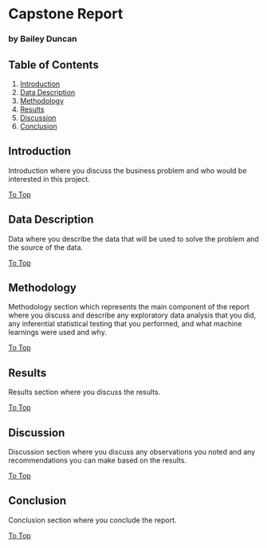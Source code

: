 # Capstone Report
### by Bailey Duncan

## Table of Contents
1. [Introduction](##introduction)
2. [Data Description](##data-description)
3. [Methodology](##methodology)
4. [Results](##results)
5. [Discussion](##discussion)
6. [Conclusion](##conclusion)

## Introduction
Introduction where you discuss the business problem and who would be interested in this project.

[To Top](##table-of-contents)

## Data Description
Data where you describe the data that will be used to solve the problem and the source of the data.

[To Top](##table-of-contents)

## Methodology 
Methodology section which represents the main component of the report where you discuss and describe any exploratory data analysis that you did, any inferential statistical testing that you performed, and what machine learnings were used and why.

[To Top](##table-of-contents)

## Results 
Results section where you discuss the results.

[To Top](##table-of-contents)

## Discussion 
Discussion section where you discuss any observations you noted and any recommendations you can make based on the results.

[To Top](##table-of-contents)

## Conclusion 
Conclusion section where you conclude the report.

[To Top](##table-of-contents)
